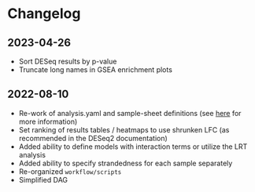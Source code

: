 # Changelog

## 2023-04-26
* Sort DESeq results by p-value
* Truncate long names in GSEA enrichment plots 

## 2022-08-10
* Re-work of analysis.yaml and sample-sheet definitions (see [here](config/README.md) for more information)
* Set ranking of results tables / heatmaps to use shrunken LFC (as recommended in the DESeq2 documentation)
* Added ability to define models with interaction terms or utilize the LRT analysis
* Added ability to specify strandedness for each sample separately
* Re-organized `workflow/scripts` 
* Simplified DAG
